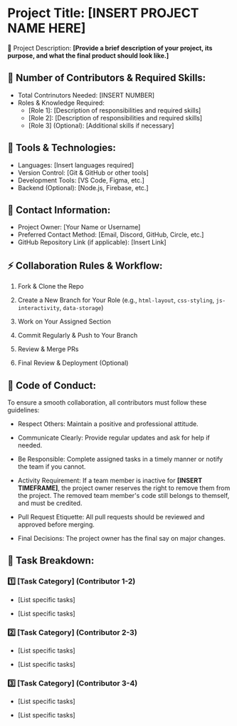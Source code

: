 # Project Title: **[INSERT PROJECT NAME HERE]**

📌 Project Description:
**[Provide a brief description of your project, its purpose, and what the final product should look like.]**

## 👥 Number of Contributors & Required Skills:

- Total Contrinutors Needed: [INSERT NUMBER]
- Roles & Knowledge Required:
  - [Role 1]: [Description of responsibilities and required skills]
  - [Role 2]: [Description of responsibilities and required skills]
  - [Role 3] (Optional): [Additional skills if necessary]
 
## 🔧 Tools & Technologies:

- Languages: [Insert languages required]
- Version Control: [Git & GitHub or other tools]
- Development Tools: [VS Code, Figma, etc.]
- Backend (Optional): [Node.js, Firebase, etc.]

## 📩 Contact Information:

- Project Owner: [Your Name or Username]
- Preferred Contact Method: [Email, Discord, GitHub, Circle, etc.]
- GitHub Repository Link (if applicable): [Insert Link]

## ⚡ Collaboration Rules & Workflow:

1. Fork & Clone the Repo

2. Create a New Branch for Your Role (e.g., `html-layout`, `css-styling`, `js-interactivity`, `data-storage`)

3. Work on Your Assigned Section

4. Commit Regularly & Push to Your Branch

5. Review & Merge PRs

6. Final Review & Deployment (Optional)

## 📜 Code of Conduct:

To ensure a smooth collaboration, all contributors must follow these guidelines:

- Respect Others: Maintain a positive and professional attitude.

- Communicate Clearly: Provide regular updates and ask for help if needed.

- Be Responsible: Complete assigned tasks in a timely manner or notify the team if you cannot.

- Activity Requirement: If a team member is inactive for **[INSERT TIMEFRAME]**, the project owner reserves the right to remove them from the project. The removed team member's code still belongs to themself, and must be credited.

- Pull Request Etiquette: All pull requests should be reviewed and approved before merging.

- Final Decisions: The project owner has the final say on major changes.

## 📝 Task Breakdown:

### 1️⃣ [Task Category] (Contributor 1-2)

- [List specific tasks]

- [List specific tasks]

### 2️⃣ [Task Category] (Contributor 2-3)

- [List specific tasks]

- [List specific tasks]

### 3️⃣ [Task Category] (Contributor 3-4)

- [List specific tasks]

- [List specific tasks]
